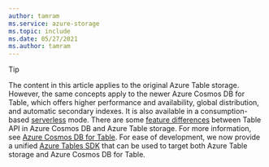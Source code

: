 ```yaml
---
author: tamram
ms.service: azure-storage
ms.topic: include
ms.date: 05/27/2021
ms.author: tamram
---
```


> [!TIP]
> The content in this article applies to the original Azure Table storage. However, the same concepts apply to the newer Azure Cosmos DB for Table, which offers higher performance and availability, global distribution, and automatic secondary indexes. It is also available in a consumption-based [serverless](../articles/cosmos-db/serverless.md) mode. There are some [feature differences](../articles/cosmos-db/table/introduction.md) between Table API in Azure Cosmos DB and Azure Table storage. For more information, see [Azure Cosmos DB for Table](../articles/cosmos-db/table-introduction.md). For ease of development, we now provide a unified [Azure Tables SDK](https://devblogs.microsoft.com/azure-sdk/announcing-the-new-azure-data-tables-libraries/) that can be used to target both Azure Table storage and Azure Cosmos DB for Table.
